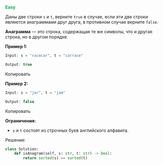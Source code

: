 <span style="color:rgb(0, 176, 80)">**Easy**</span>

Даны две строки `s` и `t`, верните `true` в случае, если эти две строки являются анаграммами друг друга, в противном случае верните `false`.

**Анаграмма** — это строка, содержащая те же символы, что и другая строка, но в другом порядке.

**Пример 1:**

```java
Input: s = "racecar", t = "carrace"

Output: true
```

Копировать

**Пример 2:**

```java
Input: s = "jar", t = "jam"

Output: false
```

Копировать

**Ограничения:**

- `s` и `t` состоят из строчных букв английского алфавита.


Решение:

```python
class Solution:
	def isAnagram(self, s: str, t: str) -> bool:
		return sorted(s) == sorted(t)
```